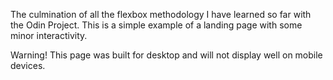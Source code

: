 The culmination of all the flexbox methodology I have learned so far with the Odin Project. This is a simple example of a landing page with some minor interactivity.

Warning! This page was built for desktop and will not display well on mobile devices.